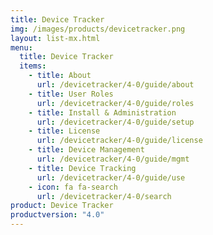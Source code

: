 ```yaml
---
title: Device Tracker
img: /images/products/devicetracker.png
layout: list-mx.html
menu:
  title: Device Tracker
  items:
    - title: About
      url: /devicetracker/4-0/guide/about
    - title: User Roles
      url: /devicetracker/4-0/guide/roles
    - title: Install & Administration
      url: /devicetracker/4-0/guide/setup
    - title: License
      url: /devicetracker/4-0/guide/license
    - title: Device Management
      url: /devicetracker/4-0/guide/mgmt
    - title: Device Tracking
      url: /devicetracker/4-0/guide/use
    - icon: fa fa-search
      url: /devicetracker/4-0/search
product: Device Tracker
productversion: "4.0"
---
```

